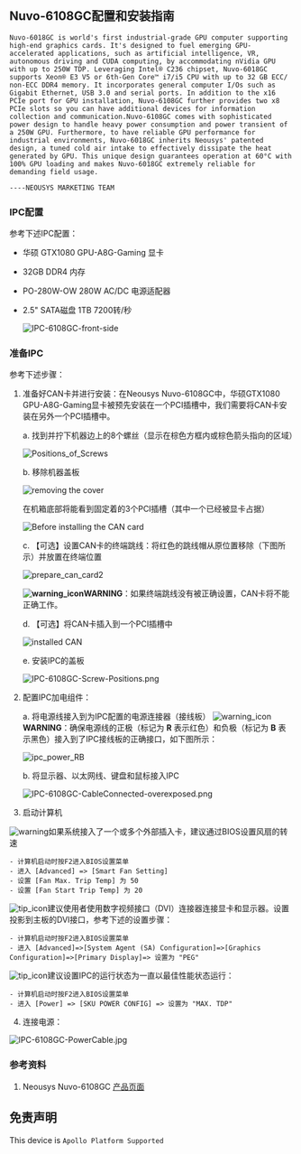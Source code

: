 ## Nuvo-6108GC配置和安装指南

```
Nuvo-6018GC is world's first industrial-grade GPU computer supporting high-end graphics cards. It's designed to fuel emerging GPU-accelerated applications, such as artificial intelligence, VR, autonomous driving and CUDA computing, by accommodating nVidia GPU with up to 250W TDP. Leveraging Intel® C236 chipset, Nuvo-6018GC supports Xeon® E3 V5 or 6th-Gen Core™ i7/i5 CPU with up to 32 GB ECC/ non-ECC DDR4 memory. It incorporates general computer I/Os such as Gigabit Ethernet, USB 3.0 and serial ports. In addition to the x16 PCIe port for GPU installation, Nuvo-6108GC further provides two x8 PCIe slots so you can have additional devices for information collection and communication.Nuvo-6108GC comes with sophisticated power design to handle heavy power consumption and power transient of a 250W GPU. Furthermore, to have reliable GPU performance for industrial environments, Nuvo-6018GC inherits Neousys' patented design, a tuned cold air intake to effectively dissipate the heat generated by GPU. This unique design guarantees operation at 60°C with 100% GPU loading and makes Nuvo-6018GC extremely reliable for demanding field usage.

----NEOUSYS MARKETING TEAM
```

### IPC配置

参考下述IPC配置：

- 华硕 GTX1080 GPU-A8G-Gaming 显卡

- 32GB DDR4 内存

- PO-280W-OW 280W AC/DC 电源适配器

- 2.5" SATA磁盘 1TB 7200转/秒

  ![IPC-6108GC-front-side](images/IPC-6108GC-front-side.jpg)
  
### 准备IPC

参考下述步骤：

1. 准备好CAN卡并进行安装：在Neousys Nuvo-6108GC中，华硕GTX1080 GPU-A8G-Gaming显卡被预先安装在一个PCI插槽中，我们需要将CAN卡安装在另外一个PCI插槽中。

   a. 找到并拧下机器边上的8个螺丝（显示在棕色方框内或棕色箭头指向的区域）

   ![Positions_of_Screws](images/IPC-6108GC-Screw-Positions_labeled.png)

   b. 移除机器盖板

   ![removing the cover](images/Removing_the_cover.jpg)

   在机箱底部将能看到固定着的3个PCI插槽（其中一个已经被显卡占据）

   ![Before installing the CAN card](images/Before_installing_the_can_card.png)

   c. 【可选】设置CAN卡的终端跳线：将红色的跳线帽从原位置移除（下图所示）并放置在终端位置

   ![prepare_can_card2](images/prepare_can_card2.png)

   **![warning_icon](images/warning_icon.png)WARNING**：如果终端跳线没有被正确设置，CAN卡将不能正确工作。

   d. 【可选】将CAN卡插入到一个PCI插槽中

   ![installed CAN](images/After_installing_the_CAN_Card.png)

   e. 安装IPC的盖板
    
   ![IPC-6108GC-Screw-Positions.png](images/IPC-6108GC-Screw-Positions.png)

2. 配置IPC加电组件：

   a. 将电源线接入到为IPC配置的电源连接器（接线板）
   ![warning_icon](images/warning_icon.png)**WARNING**：确保电源线的正极（标记为 **R** 表示红色）和负极（标记为 **B** 表示黑色）接入到了IPC接线板的正确接口，如下图所示：

   ![ipc_power_RB](images/ipc_power_RB.png)
   
   b. 将显示器、以太网线、键盘和鼠标接入IPC
   
   ![IPC-6108GC-CableConnected-overexposed.png](images/IPC-6108GC-CableConnected-overexposed.png)
  
3. 启动计算机

![warning](images/tip_icon.png)如果系统接入了一个或多个外部插入卡，建议通过BIOS设置风扇的转速

```
- 计算机启动时按F2进入BIOS设置菜单
- 进入 [Advanced] => [Smart Fan Setting]
- 设置 [Fan Max. Trip Temp] 为 50
- 设置 [Fan Start Trip Temp] 为 20
```

![tip_icon](images/tip_icon.png)建议使用者使用数字视频接口（DVI）连接器连接显卡和显示器。设置投影到主板的DVI接口，参考下述的设置步骤：

```
- 计算机启动时按F2进入BIOS设置菜单
- 进入 [Advanced]=>[System Agent (SA) Configuration]=>[Graphics Configuration]=>[Primary Display]=> 设置为 "PEG"
```

![tip_icon](images/tip_icon.png)建议设置IPC的运行状态为一直以最佳性能状态运行：

```
- 计算机启动时按F2进入BIOS设置菜单
- 进入 [Power] => [SKU POWER CONFIG] => 设置为 "MAX. TDP"
```

4.  连接电源：

![IPC-6108GC-PowerCable.jpg](images/IPC-6108GC-PowerCable.jpg)

### 参考资料

1. Neousys Nuvo-6108GC [产品页面](http://www.neousys-tech.com/en/product/application/rugged-embedded/nuvo-6108gc-gpu-computing)

## 免责声明

This device is `Apollo Platform Supported`
